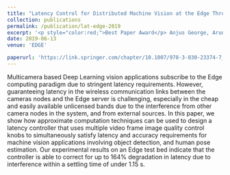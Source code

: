 ```yaml
---
title: "Latency Control for Distributed Machine Vision at the Edge Through Approximate Computing"
collection: publications
permalink: /publication/lat-edge-2019
excerpt: '<p style="color:red;">Best Paper Award</p> Anjus George, Arun Ravindran'
date: 2019-06-13
venue: 'EDGE'

paperurl: 'https://link.springer.com/chapter/10.1007/978-3-030-23374-7_2'
---
```

Multicamera based Deep Learning vision applications subscribe to the Edge computing paradigm due to stringent latency requirements. However, guaranteeing latency in the wireless communication links between the cameras nodes and the Edge server is challenging, especially in the cheap and easily available unlicensed bands due to the interference from other camera nodes in the system, and from external sources. In this paper, we show how approximate computation techniques can be used to design a latency controller that uses multiple video frame image quality control knobs to simultaneously satisfy latency and accuracy requirements for machine vision applications involving object detection, and human pose estimation. Our experimental results on an Edge test bed indicate that the controller is able to correct for up to 164% degradation in latency due to interference within a settling time of under 1.15 s.
